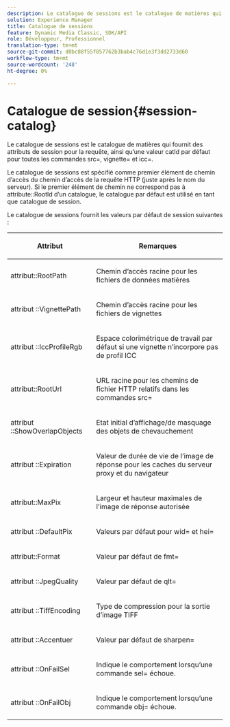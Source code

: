 ```yaml
---
description: Le catalogue de sessions est le catalogue de matières qui fournit des attributs de session pour la requête, ainsi qu’une valeur catId par défaut pour toutes les commandes src=, vignette= et icc=.
solution: Experience Manager
title: Catalogue de sessions
feature: Dynamic Media Classic, SDK/API
role: Développeur, Professionnel
translation-type: tm+mt
source-git-commit: d0bc88f55f857762b3bab4c76d1e3f3dd2733d60
workflow-type: tm+mt
source-wordcount: '248'
ht-degree: 0%

---
```



# Catalogue de session{#session-catalog}

Le catalogue de sessions est le catalogue de matières qui fournit des attributs de session pour la requête, ainsi qu’une valeur catId par défaut pour toutes les commandes src=, vignette= et icc=.

Le catalogue de sessions est spécifié comme premier élément de chemin d’accès du chemin d’accès de la requête HTTP (juste après le nom du serveur). Si le premier élément de chemin ne correspond pas à attribute::RootId d’un catalogue, le catalogue par défaut est utilisé en tant que catalogue de session.

Le catalogue de sessions fournit les valeurs par défaut de session suivantes :

<table id="table_DB5E0DD8E9B440A4964A1326433597C8"> 
 <thead> 
  <tr> 
   <th class="entry"> <p>Attribut </p> </th> 
   <th class="entry"> <p>Remarques </p> </th> 
  </tr> 
 </thead>
 <tbody> 
  <tr> 
   <td> <p> <span class="codeph"> attribut::RootPath</span> </p> </td> 
   <td> <p> Chemin d’accès racine pour les fichiers de données matières </p> </td> 
  </tr> 
  <tr> 
   <td> <p> <span class="codeph"> attribut ::VignettePath</span> </p> </td> 
   <td> <p> Chemin d’accès racine pour les fichiers de vignettes </p> </td> 
  </tr> 
  <tr> 
   <td> <p> <span class="codeph"> attribut ::IccProfileRgb</span> </p> </td> 
   <td> <p> Espace colorimétrique de travail par défaut si une vignette n’incorpore pas de profil ICC </p> </td> 
  </tr> 
  <tr> 
   <td> <p> <span class="codeph"> attribut::RootUrl</span> </p> </td> 
   <td> <p> URL racine pour les chemins de fichier HTTP relatifs dans les commandes <span class="codeph"> src=</span> </p> </td> 
  </tr> 
  <tr> 
   <td> <p> <span class="codeph"> attribut ::ShowOverlapObjects</span> </p> </td> 
   <td> <p> Etat initial d’affichage/de masquage des objets de chevauchement </p> </td> 
  </tr> 
  <tr> 
   <td> <p> <span class="codeph"> attribut ::Expiration</span> </p> </td> 
   <td> <p> Valeur de durée de vie de l’image de réponse pour les caches du serveur proxy et du navigateur </p> </td> 
  </tr> 
  <tr> 
   <td> <p> <span class="codeph"> attribut::MaxPix</span> </p> </td> 
   <td> <p> Largeur et hauteur maximales de l’image de réponse autorisée </p> </td> 
  </tr> 
  <tr> 
   <td> <p> <span class="codeph"> attribut ::DefaultPix</span> </p> </td> 
   <td> <p> Valeurs par défaut pour <span class="codeph"> wid=</span> et <span class="codeph"> hei=</span> </p> </td> 
  </tr> 
  <tr> 
   <td> <p> <span class="codeph"> attribut::Format</span> </p> </td> 
   <td> <p> Valeur par défaut de <span class="codeph"> fmt=</span> </p> </td> 
  </tr> 
  <tr> 
   <td> <p> <span class="codeph"> attribut ::JpegQuality</span> </p> </td> 
   <td> <p> Valeur par défaut de <span class="codeph"> qlt=</span> </p> </td> 
  </tr> 
  <tr> 
   <td> <p> <span class="codeph"> attribut ::TiffEncoding</span> </p> </td> 
   <td> <p> Type de compression pour la sortie d’image TIFF </p> </td> 
  </tr> 
  <tr> 
   <td> <p> <span class="codeph"> attribut ::Accentuer</span> </p> </td> 
   <td> <p> Valeur par défaut de <span class="codeph"> sharpen=</span> </p> </td> 
  </tr> 
  <tr> 
   <td> <p> <span class="codeph"> attribut ::OnFailSel</span> </p> </td> 
   <td> <p> Indique le comportement lorsqu’une commande <span class="codeph"> sel=</span> échoue. </p> </td> 
  </tr> 
  <tr> 
   <td> <p> <span class="codeph"> attribut ::OnFailObj</span> </p> </td> 
   <td> <p> Indique le comportement lorsqu’une commande <span class="codeph"> obj=</span> échoue. </p> </td> 
  </tr> 
 </tbody> 
</table>

